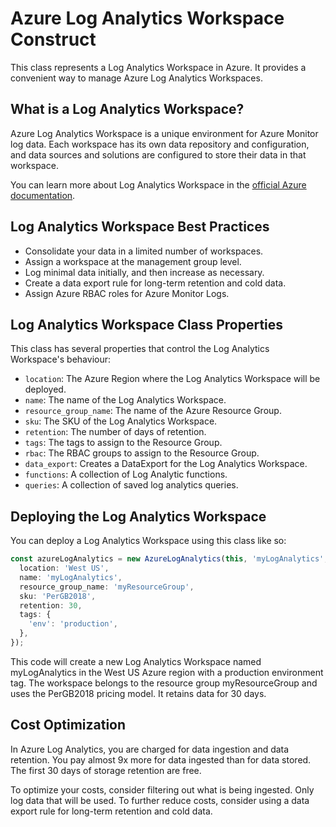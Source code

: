 # Azure Log Analytics Workspace Construct

This class represents a Log Analytics Workspace in Azure. It provides a convenient way to manage Azure Log Analytics Workspaces.

## What is a Log Analytics Workspace?

Azure Log Analytics Workspace is a unique environment for Azure Monitor log data. Each workspace has its own data repository and configuration, and data sources and solutions are configured to store their data in that workspace.

You can learn more about Log Analytics Workspace in the [official Azure documentation](https://docs.microsoft.com/en-us/azure/azure-monitor/logs/data-platform-logs).

## Log Analytics Workspace Best Practices

- Consolidate your data in a limited number of workspaces.
- Assign a workspace at the management group level.
- Log minimal data initially, and then increase as necessary.
- Create a data export rule for long-term retention and cold data.
- Assign Azure RBAC roles for Azure Monitor Logs.

## Log Analytics Workspace Class Properties

This class has several properties that control the Log Analytics Workspace's behaviour:

- `location`: The Azure Region where the Log Analytics Workspace will be deployed.
- `name`: The name of the Log Analytics Workspace.
- `resource_group_name`: The name of the Azure Resource Group.
- `sku`: The SKU of the Log Analytics Workspace.
- `retention`: The number of days of retention.
- `tags`: The tags to assign to the Resource Group.
- `rbac`: The RBAC groups to assign to the Resource Group.
- `data_export`: Creates a DataExport for the Log Analytics Workspace.
- `functions`: A collection of Log Analytic functions.
- `queries`: A collection of saved log analytics queries.

## Deploying the Log Analytics Workspace

You can deploy a Log Analytics Workspace using this class like so:

```typescript
const azureLogAnalytics = new AzureLogAnalytics(this, 'myLogAnalytics', {
  location: 'West US',
  name: 'myLogAnalytics',
  resource_group_name: 'myResourceGroup',
  sku: 'PerGB2018',
  retention: 30,
  tags: {
    'env': 'production',
  },
});
```
This code will create a new Log Analytics Workspace named myLogAnalytics in the West US Azure region with a production environment tag. The workspace belongs to the resource group myResourceGroup and uses the PerGB2018 pricing model. It retains data for 30 days.


## Cost Optimization
In Azure Log Analytics, you are charged for data ingestion and data retention. You pay almost 9x more for data ingested than for data stored. The first 30 days of storage retention are free.

To optimize your costs, consider filtering out what is being ingested. Only log data that will be used. To further reduce costs, consider using a data export rule for long-term retention and cold data.